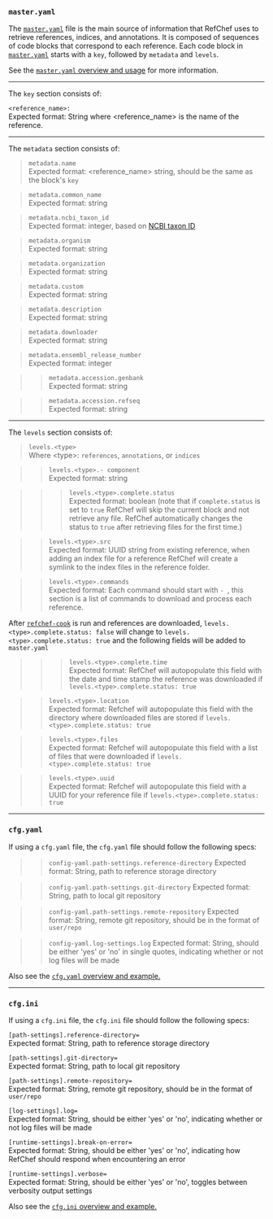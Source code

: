 ### `master.yaml` <a name="master.yaml"></a>

The [`master.yaml`](./inputs.md#master.yaml) file is the main source of information that RefChef uses to retrieve references, indices, and annotations. It is composed of sequences of code blocks that correspond to each reference. Each code block in [`master.yaml`](./inputs.md#master.yaml) starts with a `key`, followed by `metadata` and `levels`.       

See the [`master.yaml` overview and usage](./inputs.md#master.yaml) for more information.

---

The `key` section consists of:    

`<reference_name>:`     
Expected format: String where <reference_name\> is the name of the reference.

---

The `metadata` section consists of:

>`metadata.name`    
>Expected format: <reference_name\> string, should be the same as the block's `key`

>`metadata.common_name`     
>Expected format: string

>`metadata.ncbi_taxon_id`     
>Expected format: integer, based on [NCBI taxon ID](https://www.ncbi.nlm.nih.gov/Taxonomy/Browser/wwwtax.cgi)
 
>`metadata.organism`          
>Expected format: string    

>`metadata.organization`       
>Expected format: string

>`metadata.custom`              
>Expected format: string

>`metadata.description`       
>Expected format: string

>`metadata.downloader`          
>Expected format: string

>`metadata.ensembl_release_number`       
>Expected format: integer

>>`metadata.accession.genbank`       
>>Expected format: string

>>`metadata.accession.refseq`       
>>Expected format: string

---

The `levels` section consists of:

>`levels.<type>`  
>Where <type\>: `references`, `annotations`, or `indices`  
 
>>`levels.<type>.- component`  
>>Expected format: string  

>>>`levels.<type>.complete.status`   
>>>Expected format: boolean (note that if `complete.status` is set to `true` RefChef will skip the current block and not retrieve any file. RefChef automatically changes the status to `true` after retrieving files for the first time.)   

>>`levels.<type>.src`       
  Expected format: UUID string from existing reference, when adding an index file for a reference RefChef will create a symlink to the index files in the reference folder.

>>`levels.<type>.commands`       
  Expected format: Each command should start with `- `, this section is a list of commands to download and process each reference.

After [`refchef-cook`](./usage.md#refchef-cook) is run and references are downloaded, `levels.<type>.complete.status: false` will change to `levels.<type>.complete.status: true` and the following fields will be added to `master.yaml`

>>>`levels.<type>.complete.time`          
>>>Expected format: RefChef will autopopulate this field with the date and time stamp the reference was downloaded if `levels.<type>.complete.status: true`

>>`levels.<type>.location`       
  Expected format: Refchef will autopopulate this field with the directory where downloaded files are stored if `levels.<type>.complete.status: true`
  
>>`levels.<type>.files`       
  Expected format: Refchef will autopopulate this field with a list of files that were downloaded if `levels.<type>.complete.status: true`

>>`levels.<type>.uuid`       
  Expected format: Refchef will autopopulate this field with a UUID for your reference file if `levels.<type>.complete.status: true`       
---

### `cfg.yaml` <a name="cfg.yaml"></a>

If using a `cfg.yaml` file, the `cfg.yaml` file should follow the following specs:

>>`config-yaml.path-settings.reference-directory`
Expected format: String, path to reference storage directory

>>`config-yaml.path-settings.git-directory`
Expected format: String, path to local git repository

>>`config-yaml.path-settings.remote-repository`
Expected format: String, remote git repository, should be in the format of `user/repo`

>>`config-yaml.log-settings.log`
Expected format: String, should be either 'yes' or 'no' in single quotes, indicating whether or not log files will be made

Also see the [`cfg.yaml` overview and example.](./usage.md#cfg.yaml)

---
### `cfg.ini` <a name="cfg.ini"></a>

If using a `cfg.ini` file, the `cfg.ini` file should follow the following specs:     

`[path-settings].reference-directory=`      
Expected format: String, path to reference storage directory

`[path-settings].git-directory=`      
Expected format: String, path to local git repository

`[path-settings].remote-repository=`      
Expected format: String, remote git repository, should be in the format of `user/repo`

`[log-settings].log=`      
Expected format: String, should be either 'yes' or 'no', indicating whether or not log files will be made

`[runtime-settings].break-on-error=`      
Expected format: String, should be either 'yes' or 'no', indicating how RefChef should respond when encountering an error

`[runtime-settings].verbose=`      
Expected format: String, should be either 'yes' or 'no', toggles between verbosity output settings

Also see the [`cfg.ini` overview and example.](./usage.md#cfg.ini)


